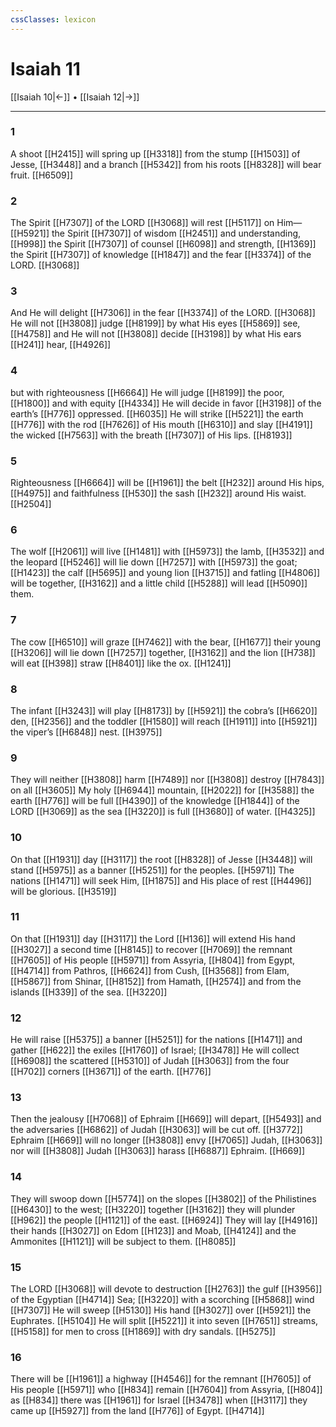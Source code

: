 ```yaml
---
cssClasses: lexicon
---
```


# Isaiah 11

[[Isaiah 10|←]] • [[Isaiah 12|→]]

---

### 1
A shoot [[H2415]] will spring up [[H3318]] from the stump [[H1503]] of Jesse, [[H3448]] and a branch [[H5342]] from his roots [[H8328]] will bear fruit. [[H6509]]

### 2
The Spirit [[H7307]] of the LORD [[H3068]] will rest [[H5117]] on Him— [[H5921]] the Spirit [[H7307]] of wisdom [[H2451]] and understanding, [[H998]] the Spirit [[H7307]] of counsel [[H6098]] and strength, [[H1369]] the Spirit [[H7307]] of knowledge [[H1847]] and the fear [[H3374]] of the LORD. [[H3068]]

### 3
And He will delight [[H7306]] in the fear [[H3374]] of the LORD. [[H3068]] He will not [[H3808]] judge [[H8199]] by what His eyes [[H5869]] see, [[H4758]] and He will not [[H3808]] decide [[H3198]] by what His ears [[H241]] hear, [[H4926]]

### 4
but with righteousness [[H6664]] He will judge [[H8199]] the poor, [[H1800]] and with equity [[H4334]] He will decide in favor [[H3198]] of the earth’s [[H776]] oppressed. [[H6035]] He will strike [[H5221]] the earth [[H776]] with the rod [[H7626]] of His mouth [[H6310]] and slay [[H4191]] the wicked [[H7563]] with the breath [[H7307]] of His lips. [[H8193]]

### 5
Righteousness [[H6664]] will be [[H1961]] the belt [[H232]] around His hips, [[H4975]] and faithfulness [[H530]] the sash [[H232]] around His waist. [[H2504]]

### 6
The wolf [[H2061]] will live [[H1481]] with [[H5973]] the lamb, [[H3532]] and the leopard [[H5246]] will lie down [[H7257]] with [[H5973]] the goat; [[H1423]] the calf [[H5695]] and young lion [[H3715]] and fatling [[H4806]] will be together, [[H3162]] and a little child [[H5288]] will lead [[H5090]] them. 

### 7
The cow [[H6510]] will graze [[H7462]] with the bear, [[H1677]] their young [[H3206]] will lie down [[H7257]] together, [[H3162]] and the lion [[H738]] will eat [[H398]] straw [[H8401]] like the ox. [[H1241]]

### 8
The infant [[H3243]] will play [[H8173]] by [[H5921]] the cobra’s [[H6620]] den, [[H2356]] and the toddler [[H1580]] will reach [[H1911]] into [[H5921]] the viper’s [[H6848]] nest. [[H3975]]

### 9
They will neither [[H3808]] harm [[H7489]] nor [[H3808]] destroy [[H7843]] on all [[H3605]] My holy [[H6944]] mountain, [[H2022]] for [[H3588]] the earth [[H776]] will be full [[H4390]] of the knowledge [[H1844]] of the LORD [[H3069]] as the sea [[H3220]] is full [[H3680]] of water. [[H4325]]

### 10
On that [[H1931]] day [[H3117]] the root [[H8328]] of Jesse [[H3448]] will stand [[H5975]] as a banner [[H5251]] for the peoples. [[H5971]] The nations [[H1471]] will seek Him, [[H1875]] and His place of rest [[H4496]] will be glorious. [[H3519]]

### 11
On that [[H1931]] day [[H3117]] the Lord [[H136]] will extend His hand [[H3027]] a second time [[H8145]] to recover [[H7069]] the remnant [[H7605]] of His people [[H5971]] from Assyria, [[H804]] from Egypt, [[H4714]] from Pathros, [[H6624]] from Cush, [[H3568]] from Elam, [[H5867]] from Shinar, [[H8152]] from Hamath, [[H2574]] and from the islands [[H339]] of the sea. [[H3220]]

### 12
He will raise [[H5375]] a banner [[H5251]] for the nations [[H1471]] and gather [[H622]] the exiles [[H1760]] of Israel; [[H3478]] He will collect [[H6908]] the scattered [[H5310]] of Judah [[H3063]] from the four [[H702]] corners [[H3671]] of the earth. [[H776]]

### 13
Then the jealousy [[H7068]] of Ephraim [[H669]] will depart, [[H5493]] and the adversaries [[H6862]] of Judah [[H3063]] will be cut off. [[H3772]] Ephraim [[H669]] will no longer [[H3808]] envy [[H7065]] Judah, [[H3063]] nor will [[H3808]] Judah [[H3063]] harass [[H6887]] Ephraim. [[H669]]

### 14
They will swoop down [[H5774]] on the slopes [[H3802]] of the Philistines [[H6430]] to the west; [[H3220]] together [[H3162]] they will plunder [[H962]] the people [[H1121]] of the east. [[H6924]] They will lay [[H4916]] their hands [[H3027]] on Edom [[H123]] and Moab, [[H4124]] and the Ammonites [[H1121]] will be subject to them. [[H8085]]

### 15
The LORD [[H3068]] will devote to destruction [[H2763]] the gulf [[H3956]] of the Egyptian [[H4714]] Sea; [[H3220]] with a scorching [[H5868]] wind [[H7307]] He will sweep [[H5130]] His hand [[H3027]] over [[H5921]] the Euphrates. [[H5104]] He will split [[H5221]] it into seven [[H7651]] streams, [[H5158]] for men to cross [[H1869]] with dry sandals. [[H5275]]

### 16
There will be [[H1961]] a highway [[H4546]] for the remnant [[H7605]] of His people [[H5971]] who [[H834]] remain [[H7604]] from Assyria, [[H804]] as [[H834]] there was [[H1961]] for Israel [[H3478]] when [[H3117]] they came up [[H5927]] from the land [[H776]] of Egypt. [[H4714]]

